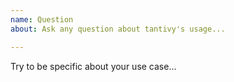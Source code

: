 ```yaml
---
name: Question
about: Ask any question about tantivy's usage...

---
```


Try to be specific about your use case...
